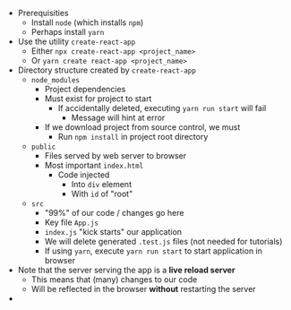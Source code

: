 - Prerequisities
	- Install `node` (which installs `npm`)
	- Perhaps install `yarn`
- Use the utility `create-react-app`
	- Either `npx create-react-app <project_name>`
	- Or `yarn create react-app <project_name>`
- Directory structure created by `create-react-app`
	- `node_modules` 
		- Project dependencies
		- Must exist for project to start
			- If accidentally deleted, executing `yarn run start` will fail
				- Message will hint at error
		- If we download project from source control, we must
			- Run `npm install` in project root directory
	- `public`
		- Files served by web server to browser
		- Most important `index.html`
			- Code injected 
				- Into `div` element 
				- With `id` of "root"
	- `src`
		- "99%" of our code / changes go here
		- Key file `App.js`
		- `index.js` "kick starts" our application
		- We will delete generated `.test.js` files (not needed for tutorials)
		- If using `yarn`, execute `yarn run start` to start application in browser
- Note that the server serving the app is a **live reload server**
	- This means that (many) changes to our code
	- Will be reflected in the browser **without** restarting the server
- 